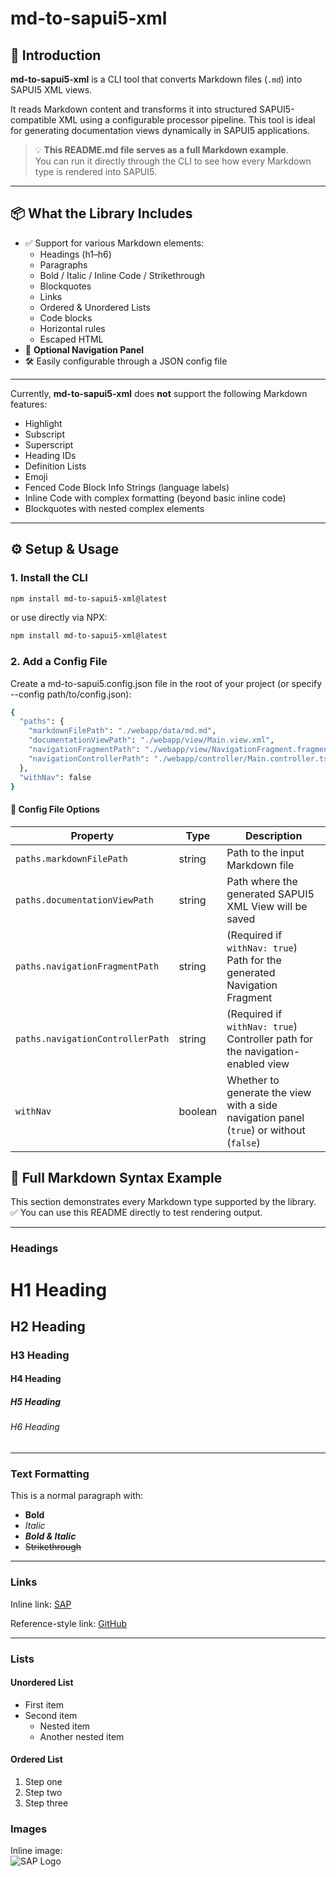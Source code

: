 # md-to-sapui5-xml

## 📘 Introduction

**md-to-sapui5-xml** is a CLI tool that converts Markdown files (`.md`) into SAPUI5 XML views.

It reads Markdown content and transforms it into structured SAPUI5-compatible XML using a configurable processor pipeline. This tool is ideal for generating documentation views dynamically in SAPUI5 applications.

> 💡 **This README.md file serves as a full Markdown example**.  
> You can run it directly through the CLI to see how every Markdown type is rendered into SAPUI5.

---

## 📦 What the Library Includes

- ✅ Support for various Markdown elements:
  - Headings (h1–h6)
  - Paragraphs
  - Bold / Italic / Inline Code / Strikethrough
  - Blockquotes
  - Links
  - Ordered & Unordered Lists
  - Code blocks
  - Horizontal rules
  - Escaped HTML
- 🧭 **Optional Navigation Panel**
- 🛠️ Easily configurable through a JSON config file

---

Currently, **md-to-sapui5-xml** does **not** support the following Markdown features:

- Highlight
- Subscript
- Superscript
- Heading IDs
- Definition Lists
- Emoji
- Fenced Code Block Info Strings (language labels)
- Inline Code with complex formatting (beyond basic inline code)
- Blockquotes with nested complex elements

---

## ⚙️ Setup & Usage

### 1. Install the CLI

```bash
npm install md-to-sapui5-xml@latest
```

or use directly via NPX:

```bash
npm install md-to-sapui5-xml@latest
```

### 2. Add a Config File

Create a md-to-sapui5.config.json file in the root of your project (or specify --config path/to/config.json):

```bash
{
  "paths": {
    "markdownFilePath": "./webapp/data/md.md",
    "documentationViewPath": "./webapp/view/Main.view.xml",
    "navigationFragmentPath": "./webapp/view/NavigationFragment.fragment.xml",
    "navigationControllerPath": "./webapp/controller/Main.controller.ts"
  },
  "withNav": false
}
```

#### 🧾 Config File Options

| Property                         | Type    | Description                                                                             |
| -------------------------------- | ------- | --------------------------------------------------------------------------------------- |
| `paths.markdownFilePath`         | string  | Path to the input Markdown file                                                         |
| `paths.documentationViewPath`    | string  | Path where the generated SAPUI5 XML View will be saved                                  |
| `paths.navigationFragmentPath`   | string  | (Required if `withNav: true`) Path for the generated Navigation Fragment                |
| `paths.navigationControllerPath` | string  | (Required if `withNav: true`) Controller path for the navigation-enabled view           |
| `withNav`                        | boolean | Whether to generate the view with a side navigation panel (`true`) or without (`false`) |

## 📄 Full Markdown Syntax Example

This section demonstrates every Markdown type supported by the library.  
✅ You can use this README directly to test rendering output.

---

### Headings

# H1 Heading

## H2 Heading

### H3 Heading

#### H4 Heading

##### H5 Heading

###### H6 Heading

---

### Text Formatting

This is a normal paragraph with:

- **Bold**
- _Italic_
- **_Bold & Italic_**
- ~~Strikethrough~~

---

### Links

Inline link: [SAP](https://www.sap.com)

Reference-style link: [GitHub][github]

[github]: https://github.com/

---

### Lists

#### Unordered List

- First item
- Second item
  - Nested item
  - Another nested item

#### Ordered List

1. Step one
2. Step two
3. Step three

### Images

Inline image:  
![SAP Logo](https://upload.wikimedia.org/wikipedia/commons/5/59/SAP_2011_logo.svg)
